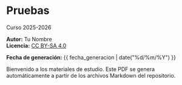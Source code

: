 # Pruebas

Curso 2025-2026


**Autor:** Tu Nombre  
**Licencia:** [CC BY-SA 4.0](https://creativecommons.org/licenses/by-sa/4.0/)


**Fecha de generación:** {{ fecha_generacion | date("%d/%m/%Y") }}

Bienvenido a los materiales de estudio. Este PDF se genera automáticamente a partir de los archivos Markdown del repositorio.
